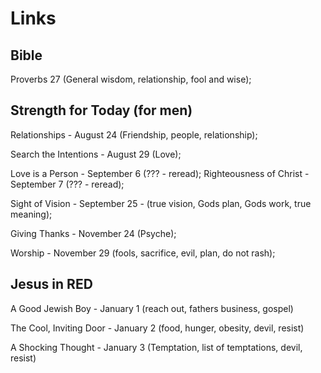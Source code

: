 # Links

## Bible

Proverbs 27 (General wisdom, relationship, fool and wise);

## Strength for Today (for men)

Relationships - August 24  (Friendship, people, relationship);

Search the Intentions - August 29 (Love);

Love is a Person - September 6 (??? - reread);
Righteousness of Christ - September 7 (??? - reread);

Sight of Vision - September 25 - (true vision, Gods plan, Gods work, true meaning);

Giving Thanks - November 24 (Psyche);

Worship - November 29 (fools, sacrifice, evil, plan, do not rash);

## Jesus in RED

A Good Jewish Boy - January 1 (reach out, fathers business, gospel)

The Cool, Inviting Door - January 2 (food, hunger, obesity, devil, resist)

A Shocking Thought - January 3 (Temptation, list of temptations, devil, resist)